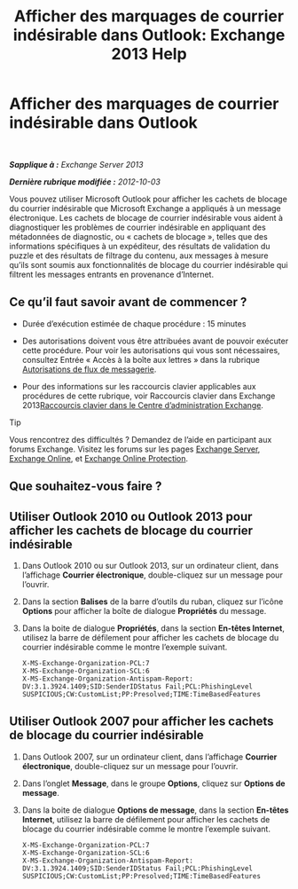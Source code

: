 ﻿---
title: 'Afficher des marquages de courrier indésirable dans Outlook: Exchange 2013 Help'
TOCTitle: Afficher des marquages de courrier indésirable dans Outlook
ms:assetid: cddb5dbf-ad1e-471c-9fc8-28ddcf7ec1d0
ms:mtpsurl: https://technet.microsoft.com/fr-fr/library/Bb124595(v=EXCHG.150)
ms:contentKeyID: 50479254
ms.date: 05/23/2018
mtps_version: v=EXCHG.150
ms.translationtype: MT
---

# Afficher des marquages de courrier indésirable dans Outlook

 

_**Sapplique à :** Exchange Server 2013_

_**Dernière rubrique modifiée :** 2012-10-03_

Vous pouvez utiliser Microsoft Outlook pour afficher les cachets de blocage du courrier indésirable que Microsoft Exchange a appliqués à un message électronique. Les cachets de blocage de courrier indésirable vous aident à diagnostiquer les problèmes de courrier indésirable en appliquant des métadonnées de diagnostic, ou « cachets de blocage », telles que des informations spécifiques à un expéditeur, des résultats de validation du puzzle et des résultats de filtrage du contenu, aux messages à mesure qu’ils sont soumis aux fonctionnalités de blocage du courrier indésirable qui filtrent les messages entrants en provenance d’Internet.

## Ce qu’il faut savoir avant de commencer ?

  - Durée d’exécution estimée de chaque procédure : 15 minutes

  - Des autorisations doivent vous être attribuées avant de pouvoir exécuter cette procédure. Pour voir les autorisations qui vous sont nécessaires, consultez Entrée « Accès à la boîte aux lettres » dans la rubrique [Autorisations de flux de messagerie](mail-flow-permissions-exchange-2013-help.md).

  - Pour des informations sur les raccourcis clavier applicables aux procédures de cette rubrique, voir Raccourcis clavier dans Exchange 2013[Raccourcis clavier dans le Centre d’administration Exchange](keyboard-shortcuts-in-the-exchange-admin-center-exchange-online-protection-help.md).

> [!TIP]
> Vous rencontrez des difficultés ? Demandez de l’aide en participant aux forums Exchange. Visitez les forums sur les pages <a href="https://go.microsoft.com/fwlink/p/?linkid=60612">Exchange Server</a>, <a href="https://go.microsoft.com/fwlink/p/?linkid=267542">Exchange Online</a>, et <a href="https://go.microsoft.com/fwlink/p/?linkid=285351">Exchange Online Protection</a>.


## Que souhaitez-vous faire ?

## Utiliser Outlook 2010 ou Outlook 2013 pour afficher les cachets de blocage du courrier indésirable

1.  Dans Outlook 2010 ou sur Outlook 2013, sur un ordinateur client, dans l’affichage **Courrier électronique**, double-cliquez sur un message pour l’ouvrir.

2.  Dans la section **Balises** de la barre d’outils du ruban, cliquez sur l’icône **Options** pour afficher la boîte de dialogue **Propriétés** du message.

3.  Dans la boite de dialogue **Propriétés**, dans la section **En-têtes Internet**, utilisez la barre de défilement pour afficher les cachets de blocage du courrier indésirable comme le montre l’exemple suivant.
    
        X-MS-Exchange-Organization-PCL:7
        X-MS-Exchange-Organization-SCL:6
        X-MS-Exchange-Organization-Antispam-Report: DV:3.1.3924.1409;SID:SenderIDStatus Fail;PCL:PhishingLevel SUSPICIOUS;CW:CustomList;PP:Presolved;TIME:TimeBasedFeatures

## Utiliser Outlook 2007 pour afficher les cachets de blocage du courrier indésirable

1.  Dans Outlook 2007, sur un ordinateur client, dans l’affichage **Courrier électronique**, double-cliquez sur un message pour l’ouvrir.

2.  Dans l’onglet **Message**, dans le groupe **Options**, cliquez sur **Options de message**.

3.  Dans la boite de dialogue **Options de message**, dans la section **En-têtes Internet**, utilisez la barre de défilement pour afficher les cachets de blocage du courrier indésirable comme le montre l’exemple suivant.
    
        X-MS-Exchange-Organization-PCL:7
        X-MS-Exchange-Organization-SCL:6
        X-MS-Exchange-Organization-Antispam-Report: DV:3.1.3924.1409;SID:SenderIDStatus Fail;PCL:PhishingLevel SUSPICIOUS;CW:CustomList;PP:Presolved;TIME:TimeBasedFeatures

